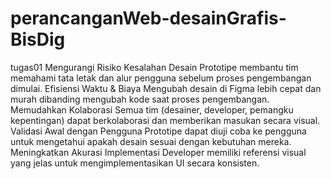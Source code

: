 # perancanganWeb-desainGrafis-BisDig
tugas01
Mengurangi Risiko Kesalahan Desain
Prototipe membantu tim memahami tata letak dan alur pengguna sebelum proses pengembangan dimulai.
Efisiensi Waktu & Biaya
Mengubah desain di Figma lebih cepat dan murah dibanding mengubah kode saat proses pengembangan.
Memudahkan Kolaborasi
Semua tim (desainer, developer, pemangku kepentingan) dapat berkolaborasi dan memberikan masukan secara visual.
Validasi Awal dengan Pengguna
Prototipe dapat diuji coba ke pengguna untuk mengetahui apakah desain sesuai dengan kebutuhan mereka.
Meningkatkan Akurasi Implementasi
Developer memiliki referensi visual yang jelas untuk mengimplementasikan UI secara konsisten.
